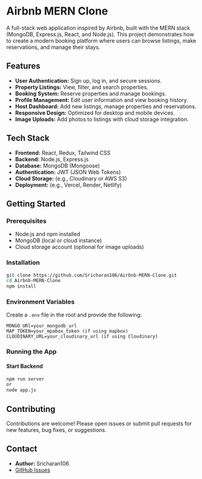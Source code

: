 # Airbnb MERN Clone

A full-stack web application inspired by Airbnb, built with the MERN stack (MongoDB, Express.js, React, and Node.js). This project demonstrates how to create a modern booking platform where users can browse listings, make reservations, and manage their stays.

## Features

- **User Authentication:** Sign up, log in, and secure sessions.
- **Property Listings:** View, filter, and search properties.
- **Booking System:** Reserve properties and manage bookings.
- **Profile Management:** Edit user information and view booking history.
- **Host Dashboard:** Add new listings, manage properties and reservations.
- **Responsive Design:** Optimized for desktop and mobile devices.
- **Image Uploads:** Add photos to listings with cloud storage integration.

## Tech Stack

- **Frontend:** React, Redux, Tailwind CSS
- **Backend:** Node.js, Express.js
- **Database:** MongoDB (Mongoose)
- **Authentication:** JWT (JSON Web Tokens)
- **Cloud Storage:** (e.g., Cloudinary or AWS S3)
- **Deployment:** (e.g., Vercel, Render, Netlify)

## Getting Started

### Prerequisites

- Node.js and npm installed
- MongoDB (local or cloud instance)
- Cloud storage account (optional for image uploads)

### Installation

```bash
git clone https://github.com/Sricharan106/Airbnb-MERN-Clone.git
cd Airbnb-MERN-Clone
npm install
```

### Environment Variables

Create a `.env` file in the root and provide the following:

```
MONGO_URl=your_mongodb_url
MAP_TOKEN=your_mpabox_token (if using mapbox)
CLOUDINARY_URL=your_cloudinary_url (if using Cloudinary)
```

### Running the App

#### Start Backend

```bash
npm run server
or
node app.js
```

## Contributing

Contributions are welcome! Please open issues or submit pull requests for new features, bug fixes, or suggestions.


## Contact

- **Author:** Sricharan106
- [GitHub Issues](https://github.com/Sricharan106/Airbnb-MERN-Clone/issues)
